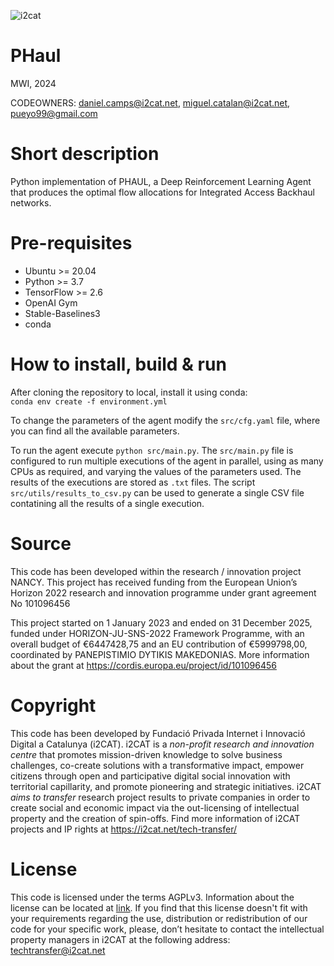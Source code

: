 ![i2cat](https://ametic.es/sites/default/files//i2cat_w.png)
# PHaul

MWI, 2024

CODEOWNERS: daniel.camps@i2cat.net, miguel.catalan@i2cat.net, pueyo99@gmail.com

# Short description
Python implementation of PHAUL, a Deep Reinforcement Learning Agent that produces the optimal flow allocations for Integrated Access Backhaul networks. 
# Pre-requisites
- Ubuntu >= 20.04
- Python >= 3.7
- TensorFlow >= 2.6
- OpenAI Gym
- Stable-Baselines3
- conda

# How to install, build & run
After cloning the repository to local, install it using conda: \
``conda env create -f environment.yml``

To change the parameters of the agent modify the `src/cfg.yaml` file, where you can find all the available parameters. 

To run the agent execute ``python src/main.py``. The `src/main.py` file is configured to run multiple executions of the agent in parallel, using as many CPUs as required, and varying the values of the parameters used. The results of the executions are stored as `.txt` files. The script `src/utils/results_to_csv.py` can be used to generate a single CSV file contatining all the results of a single execution. 


# Source
This code has been developed within the research / innovation project NANCY.
This project has received funding from the European Union’s Horizon 2022 research and innovation programme under grant agreement No 101096456

This project started on 1 January 2023 and ended on 31 December 2025, funded under HORIZON-JU-SNS-2022 Framework Programme, with an overall budget of
€6447428,75 and an EU contribution of €5999798,00, coordinated by PANEPISTIMIO DYTIKIS MAKEDONIAS.
More information about the grant at https://cordis.europa.eu/project/id/101096456
# Copyright
This code has been developed by Fundació Privada Internet i Innovació Digital a Catalunya (i2CAT).
i2CAT is a *non-profit research and innovation centre* that  promotes mission-driven knowledge to solve business challenges, co-create solutions with a transformative impact, empower citizens through open and participative digital social innovation with territorial capillarity, and promote pioneering and strategic initiatives.
i2CAT *aims to transfer* research project results to private companies in order to create social and economic impact via the out-licensing of intellectual property and the creation of spin-offs.
Find more information of i2CAT projects and IP rights at https://i2cat.net/tech-transfer/
# License
This code is licensed under the terms AGPLv3. Information about the license can be located at [link](https://www.gnu.org/licenses/agpl-3.0.html).
If you find that this license doesn't fit with your requirements regarding the use, distribution or redistribution of our code for your specific work, please, don’t hesitate to contact the intellectual property managers in i2CAT at the following address: techtransfer@i2cat.net

